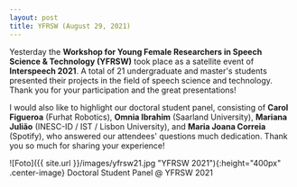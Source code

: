 ```yaml
---
layout: post
title: YFRSW (August 29, 2021)
---
```


Yesterday the <strong>Workshop for Young Female Researchers in Speech Science & Technology (YFRSW)</strong> took place as a satellite event of <strong>Interspeech 2021</strong>. A total of 21 undergraduate and master's students presented their projects in the field of speech science and technology. 
Thank you for your participation and the great presentations!

I would also like to highlight our doctoral student panel, consisting of <strong>Carol Figueroa</strong> (Furhat Robotics), <strong>Omnia Ibrahim</strong> (Saarland University), <strong>Mariana Julião</strong> (INESC-ID / IST / Lisbon University), and <strong>Maria Joana Correia</strong> (Spotify), who answered our attendees' questions much dedication.
Thank you so much for sharing your experience!

![Foto]({{ site.url }}/images/yfrsw21.jpg "YFRSW 2021"){:height="400px" .center-image}
Doctoral Student Panel @ YFRSW 2021

